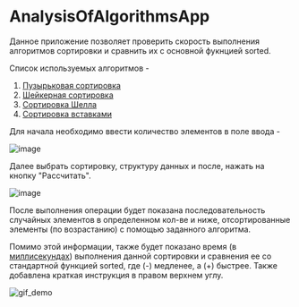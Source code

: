 # AnalysisOfAlgorithmsApp

Данное приложение позволяет проверить скорость выполнения алгоритмов сортировки и сравнить их с основной фукнцией sorted.

Список используемых алгоритмов - 
1) [Пузырьковая сортировка](https://ru.wikipedia.org/wiki/Сортировка_пузырьком)
2) [Шейкерная сортировка](https://ru.wikipedia.org/wiki/Сортировка_перемешиванием)
3) [Сортировка Шелла](https://ru.wikipedia.org/wiki/Сортировка_Шелла)
4) [Сортировка вставками](https://ru.wikipedia.org/wiki/Сортировка_вставками)

Для начала необходимо ввести количество элементов в поле ввода -

![image](https://user-images.githubusercontent.com/99675396/167855655-cf8fe0b0-492c-442c-bb79-5c3ab05ea3cb.png)

Далее выбрать сортировку, структуру данных и после, нажать на кнопку "Рассчитать".

![image](https://user-images.githubusercontent.com/99675396/167856267-0e069c24-a556-427c-81de-5be7ddf828bc.png)

После выполнения операции будет показана последовательность случайных элементов в определенном кол-ве и ниже, отсортированные элементы (по возрастанию) с помощью заданного алгоритма.

Помимо этой информации, также будет показано время (в [миллисекундах](https://en.wikipedia.org/wiki/Millisecond)) выполнения данной сортировки и сравнения ее со стандартной функцией sorted, где (-) медленее, а (+) быстрее. Также добавлена краткая инструкция в правом верхнем углу.

![gif_demo](https://user-images.githubusercontent.com/99675396/167862869-c591b997-e19d-40e4-a042-332dee3ad84e.gif)
